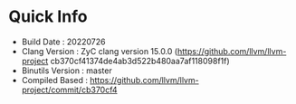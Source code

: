 # Quick Info
* Build Date : 20220726
* Clang Version : ZyC clang version 15.0.0 (https://github.com/llvm/llvm-project cb370cf41374de4ab3d522b480aa7af118098f1f)
* Binutils Version : master
* Compiled Based : https://github.com/llvm/llvm-project/commit/cb370cf4

